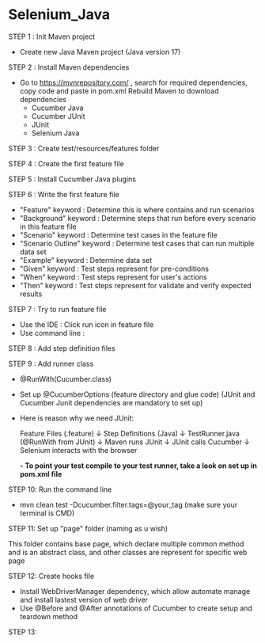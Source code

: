 # Selenium_Java

STEP 1 : Init Maven project

- Create new Java Maven project (Java version 17)

STEP 2 : Install Maven dependencies

- Go to https://mvnrepository.com/ , search for required dependencies, copy code and paste in pom.xml
Rebuild Maven to download dependencies
  - Cucumber Java
  - Cucumber JUnit
  - JUnit
  - Selenium Java

STEP 3 : Create test/resources/features folder

STEP 4 : Create the first feature file

STEP 5 : Install Cucumber Java plugins

STEP 6 : Write the first feature file
- "Feature" keyword          : Determine this is where contains and run scenarios 
- "Background" keyword       : Determine steps that run before every scenario in this feature file
- "Scenario" keyword         : Determine test cases in the feature file
- "Scenario Outline" keyword : Determine test cases that can run multiple data set
- "Example" keyword          : Determine data set
- "Given" keyword            : Test steps represent for pre-conditions
- "When" keyword             : Test steps represent for user's actions
- "Then" keyword             : Test steps represent for validate and verify expected results

STEP 7 : Try to run feature file 
- Use the IDE : Click run icon in feature file
- Use command line : 

STEP 8 : Add step definition files

STEP 9 : Add runner class
- @RunWith(Cucumber.class)
- Set up @CucumberOptions (feature directory and glue code)
(JUnit and Cucumber Junit dependencies are mandatory to set up)
- Here is reason why we need JUnit:

  Feature Files  (.feature)
  ↓
  Step Definitions (Java)
  ↓
  TestRunner.java  (@RunWith from JUnit)
  ↓
  Maven runs JUnit
  ↓
  JUnit calls Cucumber
  ↓
  Selenium interacts with the browser

  **- To point your test compile to your test runner, take a look on set up in pom.xml file**

STEP 10: Run the command line 

- mvn clean test -Dcucumber.filter.tags=@your_tag (make sure your terminal is CMD)

STEP 11: Set up "page" folder (naming as u wish)

This folder contains base page, which declare multiple common method and is an abstract class,
and other classes are represent for specific web page

STEP 12: Create hooks file
- Install WebDriverManager dependency, which allow automate manage and install lastest version 
of web driver
- Use @Before and @After annotations of Cucumber to create setup and teardown method

STEP 13:

